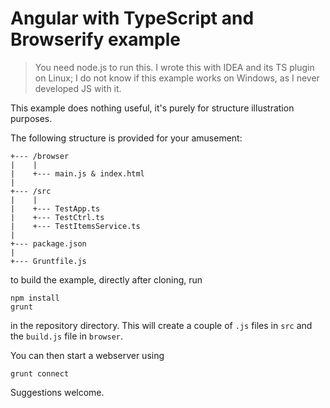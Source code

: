 # Angular with TypeScript and Browserify example
> You need node.js to run this. I wrote this with IDEA and its TS plugin on
> Linux; I do not know if this example works on Windows, as I never developed
> JS with it.

This example does nothing useful, it's purely for structure illustration
purposes. 

The following structure is provided for your amusement:

    +--- /browser
    |    |
    |    +--- main.js & index.html
    |
    +--- /src
    |    |
    |    +--- TestApp.ts
    |    +--- TestCtrl.ts
    |    +--- TestItemsService.ts
    |
    +--- package.json
    |
    +--- Gruntfile.js

to build the example, directly after cloning, run

    npm install
    grunt

in the repository directory. This will create a couple of `.js` files in `src`
and the `build.js` file in `browser`.

You can then start a webserver using

    grunt connect

Suggestions welcome.
